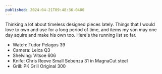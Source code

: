 ```yaml
---
published: 2024-04-21T09:48:36-0400
---
```


Thinking a lot about timeless designed pieces lately. Things that I would love to own and use for a long period of time, and items my son may one day aquire and make his own too. Here's the running list so far.

- Watch: Tudor Pelagos 39
- Camera: Leica Q3
- Shelving: Vitsoe 606
- Knife: Chris Reeve Small Sebenza 31 in MagnaCut steel
- Grill: PK Grill Original 300
